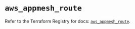 # `aws_appmesh_route`

Refer to the Terraform Registry for docs: [`aws_appmesh_route`](https://registry.terraform.io/providers/hashicorp/aws/6.3.0/docs/resources/appmesh_route).
